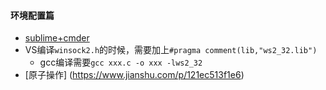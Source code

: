 #### 环境配置篇

* [sublime+cmder](https://blog.csdn.net/whqet/article/details/50259677)
* VS编译`winsock2.h`的时候，需要加上`#pragma comment(lib,"ws2_32.lib")`
  * gcc编译需要`gcc xxx.c -o xxx -lws2_32`
* [原子操作] (https://www.jianshu.com/p/121ec513f1e6)

